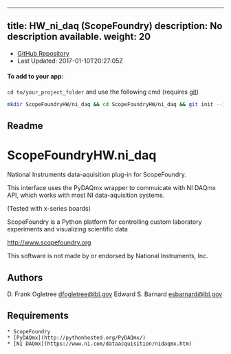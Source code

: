 
---
title: HW_ni_daq (ScopeFoundry)
description: No description available.
weight: 20
---
- [GitHub Repository](https://github.com/ScopeFoundry/HW_ni_daq)
- Last Updated: 2017-01-10T20:27:05Z


#### To add to your app:

`cd to/your_project_folder` and use the following cmd (requires [git](/docs/100_development/20_git/))

```bash
mkdir ScopeFoundryHW/ni_daq && cd ScopeFoundryHW/ni_daq && git init --initial-branch=master && git remote add upstream_ScopeFoundry https://github.com/ScopeFoundry/HW_ni_daq && git pull upstream_ScopeFoundry master && cd ../..
```

## Readme
ScopeFoundryHW.ni_daq
=====================

National Instruments data-aquisition plug-in for ScopeFoundry.

This interface uses the PyDAQmx wrapper to commuicate with NI DAQmx API,
which works with most NI data-aquisition systems. 

(Tested with x-series boards)


ScopeFoundry is a Python platform for controlling custom laboratory 
experiments and visualizing scientific data

<http://www.scopefoundry.org>

This software is not made by or endorsed by National Instruments, Inc.


Authors
----------

D. Frank Ogletree <dfogletree@lbl.gov>
Edward S. Barnard <esbarnard@lbl.gov>


Requirements
------------

	* ScopeFoundry
	* [PyDAQmx](http://pythonhosted.org/PyDAQmx/)
	* [NI DAQmx](https://www.ni.com/dataacquisition/nidaqmx.htm)

